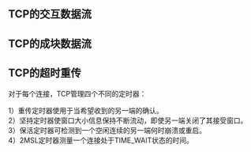 ## TCP的交互数据流

## TCP的成块数据流

## TCP的超时重传

对于每个连接，TCP管理四个不同的定时器：

1）重传定时器使用于当希望收到的另一端的确认。  
2）坚持定时器使窗口大小信息保持不断流动，即使另一端关闭了其接受窗口。  
3）保活定时器可检测到一个空闲连续的另一端何时崩溃或重启。  
4）2MSL定时器测量一个连接处于TIME_WAIT状态的时间。  
